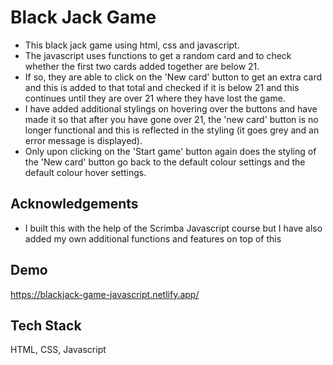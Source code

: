 
# Black Jack Game

- This black jack game using html, css and javascript.
- The javascript uses functions to get a random card and to check whether the first two cards added together are below 21.
- If so, they are able to click on the 'New card' button to get an extra card and this is added to that total and checked if it is below 21 and this continues until they are over 21 where they have lost the game.
- I have added additional stylings on hovering over the buttons and have made it so that after you have gone over 21, the 'new card' button is no longer functional and this is reflected in the styling (it goes grey and an error message is displayed).
- Only upon clicking on the 'Start game' button again does the styling of the 'New card' button go back to the default colour settings and the default colour hover settings.


## Acknowledgements

 - I built this with the help of the Scrimba Javascript course but I have also added my own additional functions and features on top of this

## Demo

https://blackjack-game-javascript.netlify.app/


## Tech Stack

HTML, CSS, Javascript

